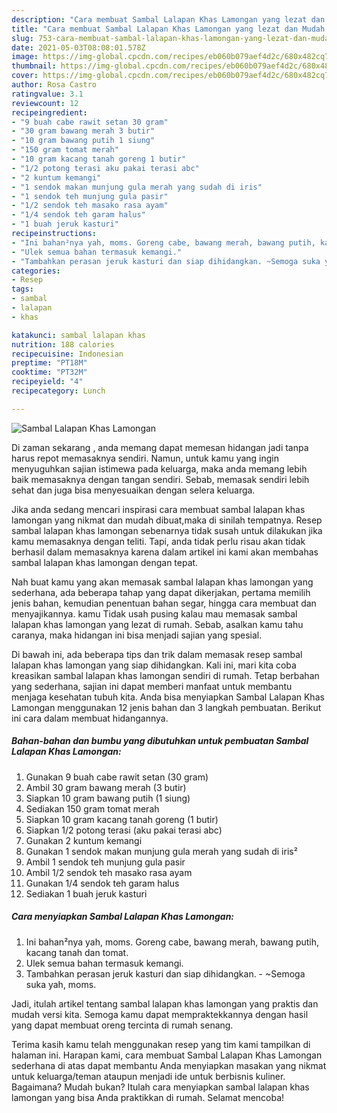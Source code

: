 ```yaml
---
description: "Cara membuat Sambal Lalapan Khas Lamongan yang lezat dan Mudah Dibuat"
title: "Cara membuat Sambal Lalapan Khas Lamongan yang lezat dan Mudah Dibuat"
slug: 753-cara-membuat-sambal-lalapan-khas-lamongan-yang-lezat-dan-mudah-dibuat
date: 2021-05-03T08:08:01.578Z
image: https://img-global.cpcdn.com/recipes/eb060b079aef4d2c/680x482cq70/sambal-lalapan-khas-lamongan-foto-resep-utama.jpg
thumbnail: https://img-global.cpcdn.com/recipes/eb060b079aef4d2c/680x482cq70/sambal-lalapan-khas-lamongan-foto-resep-utama.jpg
cover: https://img-global.cpcdn.com/recipes/eb060b079aef4d2c/680x482cq70/sambal-lalapan-khas-lamongan-foto-resep-utama.jpg
author: Rosa Castro
ratingvalue: 3.1
reviewcount: 12
recipeingredient:
- "9 buah cabe rawit setan 30 gram"
- "30 gram bawang merah 3 butir"
- "10 gram bawang putih 1 siung"
- "150 gram tomat merah"
- "10 gram kacang tanah goreng 1 butir"
- "1/2 potong terasi aku pakai terasi abc"
- "2 kuntum kemangi"
- "1 sendok makan munjung gula merah yang sudah di iris"
- "1 sendok teh munjung gula pasir"
- "1/2 sendok teh masako rasa ayam"
- "1/4 sendok teh garam halus"
- "1 buah jeruk kasturi"
recipeinstructions:
- "Ini bahan²nya yah, moms. Goreng cabe, bawang merah, bawang putih, kacang tanah dan tomat."
- "Ulek semua bahan termasuk kemangi."
- "Tambahkan perasan jeruk kasturi dan siap dihidangkan. ~Semoga suka yah, moms."
categories:
- Resep
tags:
- sambal
- lalapan
- khas

katakunci: sambal lalapan khas 
nutrition: 188 calories
recipecuisine: Indonesian
preptime: "PT18M"
cooktime: "PT32M"
recipeyield: "4"
recipecategory: Lunch

---
```



![Sambal Lalapan Khas Lamongan](https://img-global.cpcdn.com/recipes/eb060b079aef4d2c/680x482cq70/sambal-lalapan-khas-lamongan-foto-resep-utama.jpg)

Di zaman  sekarang , anda memang dapat memesan hidangan jadi tanpa harus repot memasaknya sendiri. Namun, untuk kamu yang ingin menyuguhkan sajian istimewa pada keluarga, maka anda memang lebih baik memasaknya dengan tangan sendiri. Sebab, memasak sendiri lebih sehat dan juga bisa menyesuaikan dengan selera keluarga.

Jika anda sedang mencari inspirasi cara membuat sambal lalapan khas lamongan yang nikmat dan mudah dibuat,maka di sinilah tempatnya. Resep sambal lalapan khas lamongan  sebenarnya tidak susah untuk dilakukan jika kamu memasaknya dengan teliti. Tapi, anda tidak perlu risau akan tidak berhasil dalam memasaknya 
karena dalam artikel ini kami akan membahas sambal lalapan khas lamongan dengan tepat.  



Nah buat kamu yang akan memasak sambal lalapan khas lamongan yang sederhana, ada beberapa tahap yang dapat dikerjakan, pertama memilih jenis bahan, kemudian penentuan bahan segar, hingga cara membuat dan menyajikannya. kamu Tidak usah pusing kalau mau memasak sambal lalapan khas lamongan yang lezat di rumah. Sebab, asalkan kamu  tahu caranya, maka hidangan ini bisa menjadi sajian yang spesial.

Di bawah ini, ada beberapa tips dan trik dalam memasak resep sambal lalapan khas lamongan yang siap dihidangkan. Kali ini, mari kita coba kreasikan sambal lalapan khas lamongan sendiri di rumah. Tetap berbahan yang sederhana, sajian ini dapat memberi manfaat untuk membantu menjaga kesehatan tubuh kita. Anda bisa menyiapkan Sambal Lalapan Khas Lamongan menggunakan 12 jenis bahan dan 3 langkah pembuatan. Berikut ini cara dalam membuat hidangannya.

<!--inarticleads1-->

##### Bahan-bahan dan bumbu yang dibutuhkan untuk pembuatan Sambal Lalapan Khas Lamongan:

1. Gunakan 9 buah cabe rawit setan (30 gram)
1. Ambil 30 gram bawang merah (3 butir)
1. Siapkan 10 gram bawang putih (1 siung)
1. Sediakan 150 gram tomat merah
1. Siapkan 10 gram kacang tanah goreng (1 butir)
1. Siapkan 1/2 potong terasi (aku pakai terasi abc)
1. Gunakan 2 kuntum kemangi
1. Gunakan 1 sendok makan munjung gula merah yang sudah di iris²
1. Ambil 1 sendok teh munjung gula pasir
1. Ambil 1/2 sendok teh masako rasa ayam
1. Gunakan 1/4 sendok teh garam halus
1. Sediakan 1 buah jeruk kasturi




<!--inarticleads2-->

##### Cara menyiapkan Sambal Lalapan Khas Lamongan:

1. Ini bahan²nya yah, moms. Goreng cabe, bawang merah, bawang putih, kacang tanah dan tomat.
1. Ulek semua bahan termasuk kemangi.
1. Tambahkan perasan jeruk kasturi dan siap dihidangkan. - ~Semoga suka yah, moms.




Jadi, itulah artikel tentang  sambal lalapan khas lamongan  yang praktis dan mudah versi kita. Semoga kamu dapat mempraktekkannya dengan hasil yang dapat membuat oreng tercinta di rumah senang. 

Terima kasih kamu telah menggunakan resep yang tim kami tampilkan di halaman ini. Harapan kami, cara membuat  Sambal Lalapan Khas Lamongan sederhana di atas dapat membantu Anda menyiapkan masakan yang nikmat untuk keluarga/teman ataupun menjadi ide untuk berbisnis kuliner. Bagaimana? Mudah bukan? Itulah cara menyiapkan sambal lalapan khas lamongan yang bisa Anda praktikkan di rumah. Selamat mencoba!

